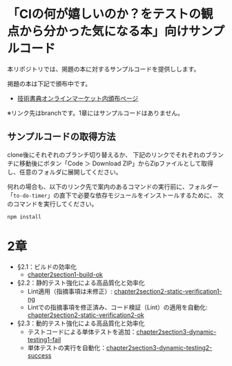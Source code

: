 # 「CIの何が嬉しいのか？をテストの観点から分かった気になる本」向けサンプルコード

本リポジトリでは、掲題の本に対するサンプルコードを提供しします。

掲題の本は下記で頒布中です。

* [技術書典オンラインマーケット内頒布ページ](https://techbookfest.org/product/tcSu6EC36Mu7ApuLpBvzRs)
<!--
* [BOOTH内頒布ページ](https://xingyanhuan.booth.pm/items/5266614)
* ↑追加したら、コメントアウトを外してURLを修正する
--> 

※リンク先はbranchです。1章にはサンプルコードはありません。

## サンプルコードの取得方法

clone後にそれぞれのブランチ切り替えるか、
下記のリンクでそれぞれのブランチに移動後にボタン「Code ＞ Download ZIP」からZipファイルとして取得し、任意のフォルダに展開してください。

何れの場合も、以下のリンク先で案内のあるコマンドの実行前に、フォルダー「`to-do-timer`」の直下で必要な依存モジュールをインストールするために、
次のコマンドを実行してください。

```
npm install
```


# 2章

* §2.1：ビルドの効率化
  * [chapter2section1-build-ok](https://github.com/hoshimado/gsh10-tbf16-sample/tree/chapter2section1-build-ok)
* §2.2：静的テスト強化による高品質化と効率化
  * Lint適用（指摘事項は未修正）: [chapter2section2-static-verification1-ng](https://github.com/hoshimado/gsh10-tbf16-sample/tree/chapter2section2-static-verification1-ng)
  * Lintでの指摘事項を修正済み、コード検証（Lint）の適用を自動化: [chapter2section2-static-verification2-ok](https://github.com/hoshimado/gsh10-tbf16-sample/tree/chapter2section2-static-verification2-ok)
* §2.3：動的テスト強化による高品質化と効率化
  * テストコードによる単体テストを追加：[chapter2section3-dynamic-testing1-fail](https://github.com/hoshimado/gsh10-tbf16-sample/tree/chapter2section3-dynamic-testing1-fail)
  * 単体テストの実行を自動化：[chapter2section3-dynamic-testing2-success](https://github.com/hoshimado/gsh10-tbf16-sample/tree/chapter2section3-dynamic-testing2-success)


